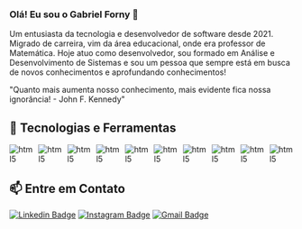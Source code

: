 ### Olá! Eu sou o Gabriel Forny 👋

Um entusiasta da tecnologia e desenvolvedor de software desde 2021. Migrado de carreira, vim da área educacional, onde era professor de Matemática. Hoje atuo como desenvolvedor, sou formado em Análise e Desenvolvimento de Sistemas e sou um pessoa que sempre está em busca de novos conhecimentos e aprofundando conhecimentos!

"Quanto mais aumenta nosso conhecimento, mais evidente fica nossa ignorância! - John F. Kennedy"

## 🔧 Tecnologias e Ferramentas

<div style="
    margin-bottom: 0 !important;
    display: flex;
    gap: 9px;">
   <div>
      <img align="center" alt="html5"
         src="https://img.shields.io/badge/HTML-239120?style=for-the-badge&logo=html5&logoCol" />
   </div>
      <div>
      <img align="center" alt="html5"
         src="https://img.shields.io/badge/Angular-DD0031?style=for-the-badge&logo=angular&logoColor=white" />
   </div>
   <div>
      <img align="center" alt="html5"
         src="https://img.shields.io/badge/CSS-239120?&style=for-the-badge&logo=css3&logoColor=white" />
   </div>
   <div>
      <img align="center" alt="html5"
         src="https://img.shields.io/badge/PHP-777BB4?style=for-the-badge&logo=php&logoColor=white" />
   </div>
   <div>
      <img align="center" alt="html5"
         src="https://img.shields.io/badge/JavaScript-F7DF1E?style=for-the-badge&logo=javascript&logoColor=black" />
   </div>
   <div>
      <img align="center" alt="html5"
         src="https://img.shields.io/badge/TypeScript-007ACC?style=for-the-badge&logo=typescript&logoColor=white" />
   </div>
   <div>
      <img align="center" alt="html5"
         src="https://img.shields.io/badge/C%23-239120?style=for-the-badge&logo=c-sharp&logoColor=white" />
   </div>
   <div>
      <img align="center" alt="html5"
         src="https://img.shields.io/badge/Python-3776AB?style=for-the-badge&logo=python&logoColor=white" />
   </div>
   <div>
      <img align="center" alt="html5"
         src="https://img.shields.io/badge/React_Native-20232A?style=for-the-badge&logo=react&logoColor=61DAFB" />
   </div>
   <div>
      <img align="center" alt="html5"
         src="https://img.shields.io/badge/React-20232A?style=for-the-badge&logo=react&logoColor=61DAFB" />
   </div>
</div>

## 📫 Entre em Contato

[![Linkedin Badge](https://img.shields.io/badge/-gabrielforny-blue?style=flat-square&logo=Linkedin&logoColor=white&link=https://www.linkedin.com/in/anirudhemmadi/)](https://www.linkedin.com/in/gabriel-forny-501439132/)
[![Instagram Badge](https://img.shields.io/badge/-gabriel.forny-purple?style=flat-square&logo=instagram&logoColor=white&link=https://instagram.com/kanna6501/)](https://www.instagram.com/gabrielforny/)
[![Gmail Badge](https://img.shields.io/badge/-gf097@hotmail.com-c14438?style=flat-square&logo=Gmail&logoColor=white&link=mailto:gf097@hotmail.com)](mailto:gf097@hotmail.com)
